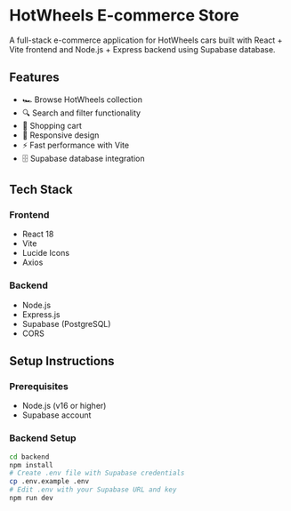 # HotWheels E-commerce Store

A full-stack e-commerce application for HotWheels cars built with React + Vite frontend and Node.js + Express backend using Supabase database.


## Features

- 🏎️ Browse HotWheels collection
- 🔍 Search and filter functionality
- 🛒 Shopping cart
- 📱 Responsive design
- ⚡ Fast performance with Vite
- 🗄️ Supabase database integration

## Tech Stack

### Frontend
- React 18
- Vite
- Lucide Icons
- Axios

### Backend
- Node.js
- Express.js
- Supabase (PostgreSQL)
- CORS

## Setup Instructions

### Prerequisites
- Node.js (v16 or higher)
- Supabase account

### Backend Setup
```bash
cd backend
npm install
# Create .env file with Supabase credentials
cp .env.example .env
# Edit .env with your Supabase URL and key
npm run dev
